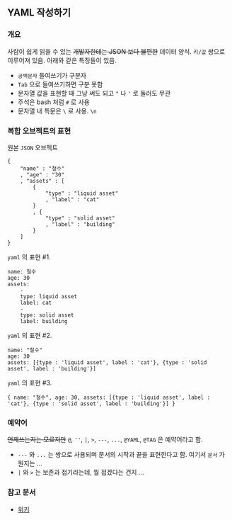 ## YAML 작성하기 



### 개요
사람이 쉽게 읽을 수 있는 ~~개발자한테는 JSON 보다 불편한~~ 데이터 양식.
`키/값` 쌍으로 이루어져 있음. 아래와 같은 특징들이 있음.

- `공백문자` 들여쓰기가 구분자
- `Tab` 으로 들여쓰기하면 구분 못함
- 문자열 값을 표현할 때 그냥 써도 되고 `"` 나  `'` 로 둘러도 무관
- 주석은 bash 처럼 `#` 로 사용
- 문자열 내 특문은 `\` 로 사용. `\n` 


### 복합 오브젝트의 표현
원본 `JSON` 오브젝트
```
{
	"name" : "철수"
    , "age" : "30"
    , "assets" : [
    	{
        	"type" : "liquid asset"
            , "label" : "cat"
        }
        , {
        	"type" : "solid asset"
            , "label" : "building"
        }
    ]
}
```

`yaml` 의 표현 #1.
```
name: 철수
age: 30
assets: 
    -
    type: liquid asset
    label: cat
    -
    type: solid asset
    label: building
```

`yaml` 의 표현 #2.
```
name: "철수"
age: 30
assets: [{type : 'liquid asset', label : 'cat'}, {type : 'solid asset', label : 'building'}]
```

`yaml` 의 표현 #3.
```
{ name: "철수", age: 30, assets: [{type : 'liquid asset', label : 'cat'}, {type : 'solid asset', label : 'building'}] }
```

### 예약어
~~언제쓰는지는 모르지만~~ `@`, `''`, `|`, `>`, `---`, `...`, `@YAML`, `@TAG` 은 예약어라고 함.

- `---` 와 `...` 는 쌍으로 사용되며 문서의 시작과 끝을 표현한다고 함. 여기서 `문서` 가 뭔지는 ...
- `|` 와 `>` 는 보존과 접기라는데, 뭘 접겠다는 건지 ... 


### 참고 문서


- [위키](https://ko.wikipedia.org/wiki/YAML)